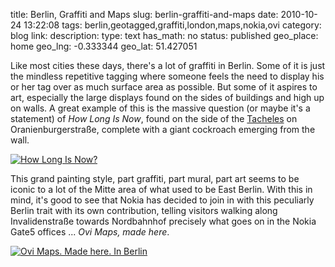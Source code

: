 title: Berlin, Graffiti and Maps
slug: berlin-graffiti-and-maps
date: 2010-10-24 13:22:08
tags: berlin,geotagged,graffiti,london,maps,nokia,ovi
category: blog
link: 
description: 
type: text
has_math: no
status: published
geo_place: home
geo_lng: -0.333344
geo_lat: 51.427051

Like most cities these days, there's a lot of graffiti in Berlin. Some of it is just the mindless repetitive tagging where someone feels the need to display his or her tag over as much surface area as possible. But some of it aspires to art, especially the large displays found on the sides of buildings and high up on walls. A great example of this is the massive question (or maybe it's a statement) of *How Long Is Now*, found on the side of the [Tacheles](http://www.abandonedberlin.com/2010/04/tacheles-how-long-is-now.html "http://www.abandonedberlin.com/2010/04/tacheles-how-long-is-now.html") on Oranienburgerstraße, complete with a giant cockroach emerging from the wall.

[![How Long Is Now?](http://farm2.static.flickr.com/1274/4710903637_f034a7d730_d.jpg)](http://www.flickr.com/photos/vicchi/4710903637/ "How Long Is Now?")

This grand painting style, part graffiti, part mural, part art seems to be iconic to a lot of the Mitte area of what used to be East Berlin. With this in mind, it's good to see that Nokia has decided to join in with this peculiarly Berlin trait with its own contribution, telling visitors walking along Invalidenstraße towards Nordbahnhof precisely what goes on in the Nokia Gate5 offices ... *Ovi Maps, made here*.

[![Ovi Maps. Made here. In Berlin](http://farm5.static.flickr.com/4056/5075376849_569a37a4c6_d.jpg)](http://www.flickr.com/photos/vicchi/5075376849/ "Ovi Maps. Made here. In Berlin")




